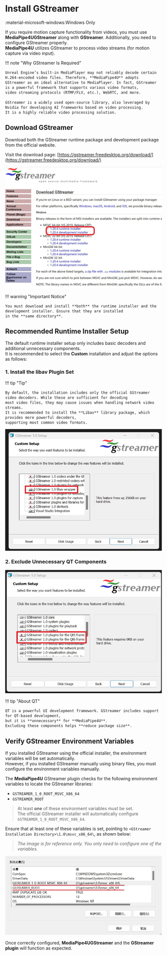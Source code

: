 # Install GStreamer

:material-microsoft-windows:Windows Only  

If you require motion capture functionality from videos, you must use **MediaPipe4UGStreamer** along with **GStreamer**. Additionally, you need to configure GStreamer properly.  
**MediaPipe4U** utilizes GStreamer to process video streams (for motion capture via video input).

!!! note "Why GStreamer Is Required"

    Unreal Engine’s built-in MediaPlayer may not reliably decode certain H.264-encoded video files. Therefore, **MediaPipe4U** adopts  
    GStreamer as an ideal alternative to MediaPlayer. In fact, GStreamer is a powerful framework that supports various video formats,  
    video streaming protocols (RTMP/FLV, etc.), WebRTC, and more.  
    
    GStreamer is a widely used open-source library, also leveraged by Nvidia for developing AI frameworks based on video processing.  
    It is a highly reliable video processing solution.

## Download GStreamer  

Download both the GStreamer runtime package and development package from the official website.  

Visit the download page: [https://gstreamer.freedesktop.org/download/](https://gstreamer.freedesktop.org/download/)  

[![GStreamer download](images/gstremer_download.jpg "Download")](images/gstremer_download.jpg)  

!!! warning "Important Notice"

    You must download and install **both** the runtime installer and the development installer. Ensure that they are installed  
    in the **same directory**.

## Recommended Runtime Installer Setup  

The default runtime installer setup only includes basic decoders and additional unnecessary components.  
It is recommended to select the **Custom** installation and adjust the options as follows:  

### 1. Install the **libav** Plugin Set  

!!! tip "Tip"

    By default, the installation includes only the official GStreamer video decoders. While these are sufficient for decoding  
    most video files, they may cause issues when handling network video streams.  
    It is recommended to install the **Libav** library package, which provides more powerful decoders,  
    supporting most common video formats.

[![GStreamer Custom Setup](./images/gstreamer_custom_libav_select.jpg "GStreamer Custom Setup")](images/gstreamer_custom_libav_select.jpg)  

### 2. Exclude Unnecessary QT Components  

[![GStreamer Custom Setup](./images/gstreamer_custom_qt_exclude.jpg "GStreamer Custom Setup")](images/gstreamer_custom_qt_exclude.jpg)  

!!! tip "About QT"

    QT is a powerful UI development framework. GStreamer includes support for QT-based development,  
    but it is **unnecessary** for **MediaPipe4U**.  
    Excluding these components helps **reduce package size**.

## Verify GStreamer Environment Variables  

If you installed GStreamer using the official installer, the environment variables will be set automatically.  
However, if you installed GStreamer manually using binary files, you must configure the environment variables manually.  

The **MediaPipe4U** GStreamer plugin checks for the following environment variables to locate the GStreamer libraries:  

- `GSTREAMER_1_0_ROOT_MSVC_X86_64`
- `GSTREAMER_ROOT`

> At least **one** of these environment variables must be set.  
> The official GStreamer installer will automatically configure `GSTREAMER_1_0_ROOT_MSVC_X86_64`.

Ensure that at least one of these variables is set, pointing to `<GStreamer Installation Directory>\1.0\msvc_x86_64\`, as shown below:  

> *The image is for reference only. You only need to configure one of the variables.*  

[![GStreamer Env](images/gstremer_env.jpg "Environment Variable Configuration")](images/gstremer_env.jpg)  

Once correctly configured, **MediaPipe4UGStreamer** and the **GStreamer plugin** will function as expected.
